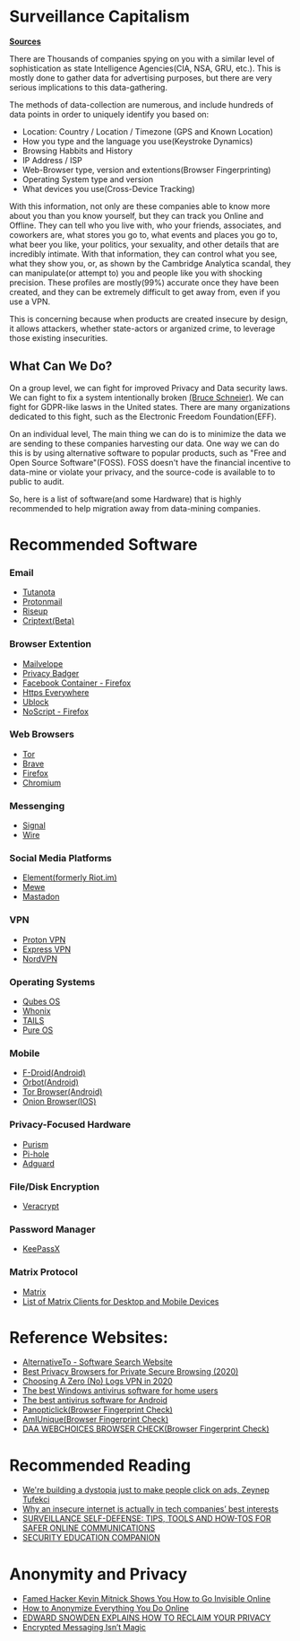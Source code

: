 # Surveillance Capitalism

**[Sources](https://github.com/ProleREI/Research/blob/master/Capitalism/Surveillance%20Capitalism.md)**

There are Thousands of companies spying on you with a similar level of sophistication as state Intelligence Agencies(CIA, NSA, GRU, etc.). This is mostly done to gather data for advertising purposes, but there are very serious implications to this data-gathering. 

The methods of data-collection are numerous, and include hundreds of data points in order to uniquely identify you based on:

- Location: Country / Location / Timezone (GPS and Known Location)
- How you type and the language you use(Keystroke Dynamics) 
- Browsing Habbits and History
- IP Address / ISP
- Web-Browser type, version and extentions(Browser Fingerprinting)
- Operating System type and version 
- What devices you use(Cross-Device Tracking)

With this information, not only are these companies able to know more about you than you know yourself, but they can track you Online and Offline. They can tell who you live with, who your friends, associates, and coworkers are, what stores you go to, what events and places you go to, what beer you like, your politics, your sexuality, and other details that are incredibly intimate. With that information, they can control what you see, what they show you, or, as shown by the Cambridge Analytica scandal, they can manipulate(or attempt to) you and people like you with shocking precision. These profiles are mostly(99%) accurate once they have been created, and they can be extremely difficult to get away from, even if you use a VPN.

This is concerning because when products are created insecure by design, it allows attackers, whether state-actors or arganized crime, to leverage those existing insecurities.

## What Can We Do?
On a group level, we can fight for improved Privacy and Data security laws. We can fight to fix a system intentionally broken [(Bruce Schneier)](https://ideas.ted.com/why-an-insecure-internet-is-actually-in-tech-companies-best-interests/). We can fight for GDPR-like lasws in the United states. There are many organizations dedicated to this fight, such as the Electronic Freedom Foundation(EFF).

On an individual level, The main thing we can do is to minimize the data we are sending to these companies harvesting our data. One way we can do this is by using alternative software to popular products, such as "Free and Open Source Software"(FOSS). FOSS doesn't have the financial incentive to data-mine or violate your privacy, and the source-code is available to to public to audit. 

So, here is a list of software(and some Hardware) that is highly recommended to help migration away from data-mining companies.

# Recommended Software
### Email
- [Tutanota](https://tutanota.com/)
- [Protonmail](https://protonmail.com/)
- [Riseup](https://riseup.net/en)
- [Criptext(Beta)](https://criptext.com/)

### Browser Extention
- [Mailvelope](https://www.mailvelope.com/en/)
- [Privacy Badger](https://privacybadger.org/)
- [Facebook Container - Firefox](https://addons.mozilla.org/en-US/firefox/addon/facebook-container/)
- [Https Everywhere](https://www.eff.org/https-everywhere)
- [Ublock](https://ublock.org/)
- [NoScript - Firefox](https://addons.mozilla.org/en-US/firefox/addon/noscript/)

### Web Browsers
- [Tor](https://www.torproject.org/)
- [Brave](https://brave.com/)
- [Firefox](https://www.mozilla.org/en-US/firefox/)
- [Chromium](https://www.chromium.org/developers/how-tos/get-the-code)

### Messenging
- [Signal](https://www.signal.org/)
- [Wire](https://wire.com/en/)

### Social Media Platforms
- [Element(formerly Riot.im)](https://element.io/)
- [Mewe](https://mewe.com/)
- [Mastadon](https://joinmastodon.org/)

### VPN
- [Proton VPN](https://protonvpn.com/)
- [Express VPN](https://www.expressvpn.com/)
- [NordVPN](https://nordvpn.com/)

### Operating Systems
- [Qubes OS](https://www.qubes-os.org/)
- [Whonix](https://www.whonix.org/)
- [TAILS](https://tails.boum.org/)
- [Pure OS](https://pureos.net/)

### Mobile
- [F-Droid(Android)](https://f-droid.org/)
- [Orbot(Android)](https://play.google.com/store/apps/details?id=org.torproject.android&hl=en_US)
- [Tor Browser(Android)](https://play.google.com/store/apps/details?id=org.torproject.torbrowser)
- [Onion Browser(IOS)](https://apps.apple.com/us/app/onion-browser-secure-anonymous-web-with-tor/id519296448)

### Privacy-Focused Hardware
- [Purism](https://puri.sm/)
- [Pi-hole](https://pi-hole.net/)
- [Adguard](https://ublock.org/)

### File/Disk Encryption
- [Veracrypt](https://www.veracrypt.fr/en/Home.html)

### Password Manager
- [KeePassX](https://www.keepassx.org/)

### Matrix Protocol
- [Matrix](https://matrix.org/)
- [List of Matrix Clients for Desktop and Mobile Devices](https://matrix.org/clients/)

# Reference Websites:
- [AlternativeTo - Software Search Website](https://alternativeto.net/) 
- [Best Privacy Browsers for Private Secure Browsing (2020)](https://blokt.com/guides/best-secure-browsers-for-private-browsing)
- [Choosing A Zero (No) Logs VPN in 2020](https://blokt.com/guides/vpn-logs)
- [The best Windows antivirus software for home users](https://www.av-test.org/en/antivirus/home-windows/)
- [The best antivirus software for Android](https://www.av-test.org/en/antivirus/mobile-devices/)
- [Panopticlick(Browser Fingerprint Check)](https://panopticlick.eff.org/)
- [AmIUnique(Browser Fingerprint Check)](https://amiunique.org/fp)
- [DAA WEBCHOICES BROWSER CHECK(Browser Fingerprint Check)](https://optout.aboutads.info/?c=2&lang=EN)

# Recommended Reading
- [We're building a dystopia just to make people click on ads, Zeynep Tufekci](https://www.ted.com/talks/zeynep_tufekci_we_re_building_a_dystopia_just_to_make_people_click_on_ads/discussion?referrer=playlist-talks_to_watch_instead_of_shop)
- [Why an insecure internet is actually in tech companies’ best interests](https://ideas.ted.com/why-an-insecure-internet-is-actually-in-tech-companies-best-interests/)
- [SURVEILLANCE SELF-DEFENSE: TIPS, TOOLS AND HOW-TOS FOR SAFER ONLINE COMMUNICATIONS](https://ssd.eff.org/)
- [SECURITY EDUCATION COMPANION](https://sec.eff.org/)

# Anonymity and Privacy
- [Famed Hacker Kevin Mitnick Shows You How to Go Invisible Online](https://www.wired.com/2017/02/famed-hacker-kevin-mitnick-shows-go-invisible-online/)
- [How to Anonymize Everything You Do Online](https://www.wired.com/2014/06/be-anonymous-online/)
- [EDWARD SNOWDEN EXPLAINS HOW TO RECLAIM YOUR PRIVACY](https://theintercept.com/2015/11/12/edward-snowden-explains-how-to-reclaim-your-privacy/)
- [Encrypted Messaging Isn’t Magic](https://www.wired.com/story/encrypted-messaging-isnt-magic/)
